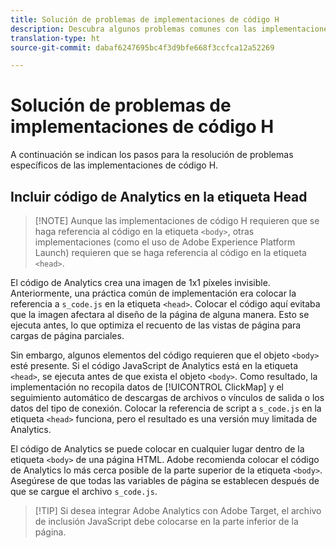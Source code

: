 ```yaml
---
title: Solución de problemas de implementaciones de código H
description: Descubra algunos problemas comunes con las implementaciones de JavaScript heredadas.
translation-type: ht
source-git-commit: dabaf6247695bc4f3d9bfe668f3ccfca12a52269

---
```



# Solución de problemas de implementaciones de código H

A continuación se indican los pasos para la resolución de problemas específicos de las implementaciones de código H.

## Incluir código de Analytics en la etiqueta Head

>[!NOTE] Aunque las implementaciones de código H requieren que se haga referencia al código en la etiqueta `<body>`, otras implementaciones (como el uso de Adobe Experience Platform Launch) requieren que se haga referencia al código en la etiqueta `<head>`.

El código de Analytics crea una imagen de 1x1 píxeles invisible. Anteriormente, una práctica común de implementación era colocar la referencia a `s_code.js` en la etiqueta `<head>`. Colocar el código aquí evitaba que la imagen afectara al diseño de la página de alguna manera. Esto se ejecuta antes, lo que optimiza el recuento de las vistas de página para cargas de página parciales.

Sin embargo, algunos elementos del código requieren que el objeto `<body>` esté presente. Si el código JavaScript de Analytics está en la etiqueta `<head>`, se ejecuta antes de que exista el objeto `<body>`. Como resultado, la implementación no recopila datos de [!UICONTROL ClickMap] y el seguimiento automático de descargas de archivos o vínculos de salida o los datos del tipo de conexión. Colocar la referencia de script a `s_code.js` en la etiqueta `<head>` funciona, pero el resultado es una versión muy limitada de Analytics.

El código de Analytics se puede colocar en cualquier lugar dentro de la etiqueta `<body>` de una página HTML. Adobe recomienda colocar el código de Analytics lo más cerca posible de la parte superior de la etiqueta `<body>`. Asegúrese de que todas las variables de página se establecen después de que se cargue el archivo `s_code.js`.

>[!TIP] Si desea integrar Adobe Analytics con Adobe Target, el archivo de inclusión JavaScript debe colocarse en la parte inferior de la página.
